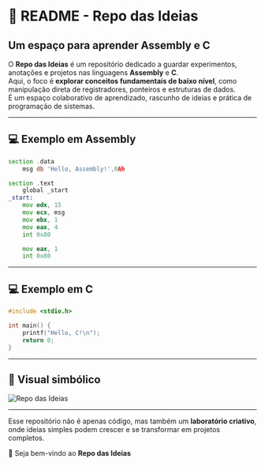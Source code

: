 # 📘 README - Repo das Ideias

## Um espaço para aprender Assembly e C

O **Repo das Ideias** é um repositório dedicado a guardar experimentos, anotações e projetos nas linguagens **Assembly** e **C**.  
Aqui, o foco é **explorar conceitos fundamentais de baixo nível**, como manipulação direta de registradores, ponteiros e estruturas de dados.  
É um espaço colaborativo de aprendizado, rascunho de ideias e prática de programação de sistemas.

---

## 💻 Exemplo em Assembly

```asm
section .data
    msg db 'Hello, Assembly!',0Ah

section .text
    global _start
_start:
    mov edx, 15
    mov ecx, msg
    mov ebx, 1
    mov eax, 4
    int 0x80

    mov eax, 1
    int 0x80
```

---

## 💻 Exemplo em C

```c
#include <stdio.h>

int main() {
    printf("Hello, C!\n");
    return 0;
}
```

---

## 🎨 Visual simbólico

![Repo das Ideias](https://img.shields.io/badge/Repo%20das%20Ideias-%F0%9F%92%A1-blue?style=for-the-badge)

---

Esse repositório não é apenas código, mas também um **laboratório criativo**,  
onde ideias simples podem crescer e se transformar em projetos completos.  

🚀 Seja bem-vindo ao **Repo das Ideias**
